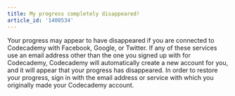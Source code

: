 ```yaml
---
title: My progress completely disappeared!
article_id: '1408534'
---
```


Your progress may appear to have disappeared if you are connected to Codecademy with Facebook, Google, or Twitter. If any of these services use an email address other than the one you signed up with for Codecademy, Codecademy will automatically create a new account for you, and it will appear that your progress has disappeared. In order to restore your progress, sign in with the email address or service with which you originally made your Codecademy account.
